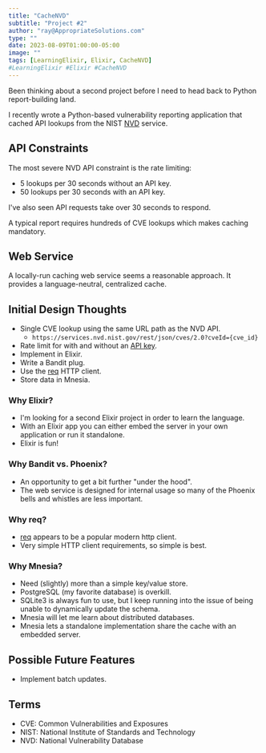 ```yaml
---
title: "CacheNVD"
subtitle: "Project #2"
author: "ray@AppropriateSolutions.com"
type: ""
date: 2023-08-09T01:00:00-05:00
image: ""
tags: [LearningElixir, Elixir, CacheNVD]
#LearningElixir #Elixir #CacheNVD
---
```


Been thinking about a second project before I need to head back to Python report-building land.

I recently wrote a Python-based vulnerability reporting application that cached API lookups from the NIST [NVD](https://nvd.nist.gov/) service.

## API Constraints

The most severe NVD API constraint is the rate limiting:

- 5 lookups per 30 seconds without an API key.
- 50 lookups per 30 seconds with an API key.

I've also seen API requests take over 30 seconds to respond.

A typical report requires hundreds of CVE lookups which makes caching mandatory.

<!--more-->

## Web Service

A locally-run caching web service seems a reasonable approach.
It provides a language-neutral, centralized cache.

## Initial Design Thoughts

- Single CVE lookup using the same URL path as the NVD API.
  - `https://services.nvd.nist.gov/rest/json/cves/2.0?cveId={cve_id}`
- Rate limit for with and without an [API key](https://nvd.nist.gov/general/news/API-Key-Announcement).
- Implement in Elixir.
- Write a Bandit plug.
- Use the [req](https://github.com/wojtekmach/req) HTTP client.
- Store data in Mnesia.

### Why Elixir?

- I'm looking for a second Elixir project in order to learn the language.
- With an Elixir app you can either embed the server in your own application or run it standalone.
- Elixir is fun!

### Why Bandit vs. Phoenix?

- An opportunity to get a bit further "under the hood".
- The web service is designed for internal usage so many of the Phoenix bells and whistles are less important.

### Why req?

- [req](https://andrealeopardi.com/posts/breakdown-of-http-clients-in-elixir/#req) appears to be a popular modern http client.
- Very simple HTTP client requirements, so simple is best.

### Why Mnesia?

- Need (slightly) more than a simple key/value store.
- PostgreSQL (my favorite database) is overkill.
- SQLite3 is always fun to use, but I keep running into the issue of being unable to dynamically update the schema.
- Mnesia will let me learn about distributed databases.
- Mnesia lets a standalone implementation share the cache with an embedded server.

## Possible Future Features

- Implement batch updates.

## Terms

- CVE: Common Vulnerabilities and Exposures
- NIST: National Institute of Standards and Technology
- NVD: National Vulnerability Database

